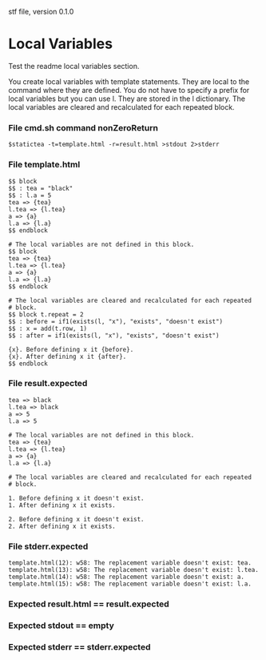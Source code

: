 stf file, version 0.1.0

# Local Variables

Test the readme local variables section.

You create local variables with template statements.  They are local
to the command where they are defined. You do not have to specify a
prefix for local variables but you can use l. They are stored in the l
dictionary. The local variables are cleared and recalculated for each
repeated block.

### File cmd.sh command nonZeroReturn

~~~
$statictea -t=template.html -r=result.html >stdout 2>stderr
~~~

### File template.html

~~~
$$ block
$$ : tea = "black"
$$ : l.a = 5
tea => {tea}
l.tea => {l.tea}
a => {a}
l.a => {l.a}
$$ endblock

# The local variables are not defined in this block.
$$ block
tea => {tea}
l.tea => {l.tea}
a => {a}
l.a => {l.a}
$$ endblock

# The local variables are cleared and recalculated for each repeated
# block.
$$ block t.repeat = 2
$$ : before = if1(exists(l, "x"), "exists", "doesn't exist")
$$ : x = add(t.row, 1)
$$ : after = if1(exists(l, "x"), "exists", "doesn't exist")

{x}. Before defining x it {before}.
{x}. After defining x it {after}.
$$ endblock
~~~

### File result.expected

~~~
tea => black
l.tea => black
a => 5
l.a => 5

# The local variables are not defined in this block.
tea => {tea}
l.tea => {l.tea}
a => {a}
l.a => {l.a}

# The local variables are cleared and recalculated for each repeated
# block.

1. Before defining x it doesn't exist.
1. After defining x it exists.

2. Before defining x it doesn't exist.
2. After defining x it exists.
~~~

### File stderr.expected

~~~
template.html(12): w58: The replacement variable doesn't exist: tea.
template.html(13): w58: The replacement variable doesn't exist: l.tea.
template.html(14): w58: The replacement variable doesn't exist: a.
template.html(15): w58: The replacement variable doesn't exist: l.a.
~~~

### Expected result.html == result.expected
### Expected stdout == empty
### Expected stderr == stderr.expected

